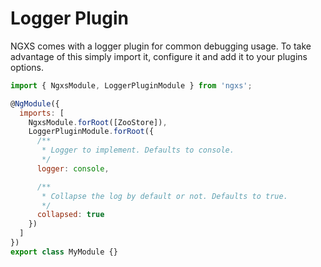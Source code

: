 # Logger Plugin

NGXS comes with a logger plugin for common debugging usage. To take advantage of this
simply import it, configure it and add it to your plugins options.

```javascript
import { NgxsModule, LoggerPluginModule } from 'ngxs';

@NgModule({
  imports: [
    NgxsModule.forRoot([ZooStore]),
    LoggerPluginModule.forRoot({
      /**
       * Logger to implement. Defaults to console.
       */
      logger: console,

      /**
       * Collapse the log by default or not. Defaults to true.
       */
      collapsed: true
    })
  ]
})
export class MyModule {}
```
